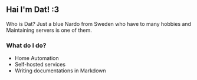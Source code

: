 ## Hai I'm Dat! :3
Who is Dat? Just a blue Nardo from Sweden who have to many hobbies and Maintaining servers is one of them. 

### What do I do?

- Home Automation
- Self-hosted services
- Writing documentations in Markdown
